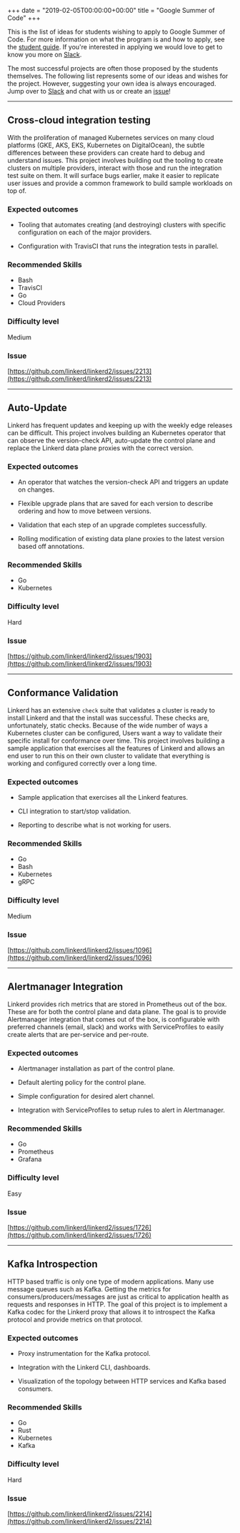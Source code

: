 +++
date = "2019-02-05T00:00:00+00:00"
title = "Google Summer of Code"
+++

This is the list of ideas for students wishing to apply to Google Summer of
Code. For more information on what the program is and how to apply, see the
[student guide](https://google.github.io/gsocguides/student/). If you're
interested in applying we would love to get to know you more on
[Slack](https://slack.linkerd.io/).

The most successful projects are often those proposed by the students
themselves. The following list represents some of our ideas and wishes for the
project. However, suggesting your own idea is always encouraged. Jump over to
[Slack](hhttps://slack.linkerd.io/) and chat with us or create an
[issue](https://github.com/linkerd/linkerd2/issues)!

---

## Cross-cloud integration testing

With the proliferation of managed Kubernetes services on many cloud platforms
(GKE, AKS, EKS, Kubernetes on DigitalOcean), the subtle differences between
these providers can create hard to debug and understand issues. This project
involves building out the tooling to create clusters on multiple providers,
interact with those and run the integration test suite on them. It will surface
bugs earlier, make it easier to replicate user issues and provide a common
framework to build sample workloads on top of.

### Expected outcomes

* Tooling that automates creating (and destroying) clusters with specific
  configuration on each of the major providers.

* Configuration with TravisCI that runs the integration tests in parallel.

### Recommended Skills

* Bash
* TravisCI
* Go
* Cloud Providers

### Difficulty level

Medium

### Issue

[https://github.com/linkerd/linkerd2/issues/2213](https://github.com/linkerd/linkerd2/issues/2213)

---

## Auto-Update

Linkerd has frequent updates and keeping up with the weekly edge releases can
be difficult. This project involves building an Kubernetes operator that can
observe the version-check API, auto-update the control plane and replace the
Linkerd data plane proxies with the correct version.

### Expected outcomes

* An operator that watches the version-check API and triggers an update on
  changes.

* Flexible upgrade plans that are saved for each version to describe ordering
  and how to move between versions.

* Validation that each step of an upgrade completes successfully.

* Rolling modification of existing data plane proxies to the latest version
  based off annotations.

### Recommended Skills

* Go
* Kubernetes

### Difficulty level

Hard

### Issue

[https://github.com/linkerd/linkerd2/issues/1903](https://github.com/linkerd/linkerd2/issues/1903)

---

## Conformance Validation

Linkerd has an extensive `check` suite that validates a cluster is ready to
install Linkerd and that the install was successful. These checks are,
unfortunately, static checks. Because of the wide number of ways a Kubernetes
cluster can be configured, Users want a way to validate their specific install
for conformance over time. This project involves building a sample application
that exercises all the features of Linkerd and allows an end user to run this on
their own cluster to validate that everything is working and configured
correctly over a long time.

### Expected outcomes

* Sample application that exercises all the Linkerd features.

* CLI integration to start/stop validation.

* Reporting to describe what is not working for users.

### Recommended Skills

* Go
* Bash
* Kubernetes
* gRPC

### Difficulty level

Medium

### Issue

[https://github.com/linkerd/linkerd2/issues/1096](https://github.com/linkerd/linkerd2/issues/1096)

---

## Alertmanager Integration

Linkerd provides rich metrics that are stored in Prometheus out of the box.
These are for both the control plane and data plane. The goal is to provide
Alertmanager integration that comes out of the box, is configurable with
preferred channels (email, slack) and works with ServiceProfiles to easily
create alerts that are per-service and per-route.

### Expected outcomes

* Alertmanager installation as part of the control plane.

* Default alerting policy for the control plane.

* Simple configuration for desired alert channel.

* Integration with ServiceProfiles to setup rules to alert in Alertmanager.

### Recommended Skills

* Go
* Prometheus
* Grafana

### Difficulty level

Easy

### Issue

[https://github.com/linkerd/linkerd2/issues/1726](https://github.com/linkerd/linkerd2/issues/1726)

---

## Kafka Introspection

HTTP based traffic is only one type of modern applications. Many use message
queues such as Kafka. Getting the metrics for consumers/producers/messages are
just as critical to application health as requests and responses in HTTP. The
goal of this project is to implement a Kafka codec for the Linkerd proxy that
allows it to introspect the Kafka protocol and provide metrics on that protocol.

### Expected outcomes

* Proxy instrumentation for the Kafka protocol.

* Integration with the Linkerd CLI, dashboards.

* Visualization of the topology between HTTP services and Kafka based consumers.

### Recommended Skills

* Go
* Rust
* Kubernetes
* Kafka

### Difficulty level

Hard

### Issue

[https://github.com/linkerd/linkerd2/issues/2214](https://github.com/linkerd/linkerd2/issues/2214)
